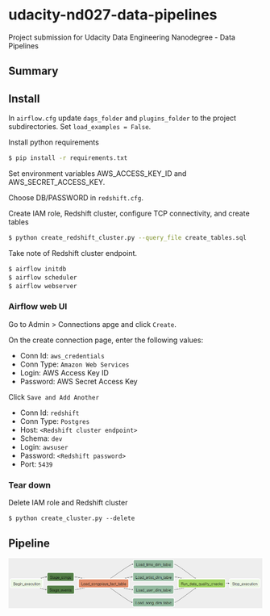 # udacity-nd027-data-pipelines

Project submission for Udacity Data Engineering Nanodegree - Data Pipelines

## Summary

## Install

In `airflow.cfg` update `dags_folder` and `plugins_folder` to the project subdirectories. Set `load_examples = False`.

Install python requirements
```bash
$ pip install -r requirements.txt
```

Set environment variables AWS_ACCESS_KEY_ID and AWS_SECRET_ACCESS_KEY.

Choose DB/PASSWORD in `redshift.cfg`.

Create IAM role, Redshift cluster, configure TCP connectivity, and create tables
```bash
$ python create_redshift_cluster.py --query_file create_tables.sql
```

Take note of Redshift cluster endpoint.

```bash
$ airflow initdb
$ airflow scheduler
$ airflow webserver
```

### Airflow web UI

Go to Admin > Connections apge and click `Create`.

On the create connection page, enter the following values:

* Conn Id: `aws_credentials`
* Conn Type: `Amazon Web Services`
* Login: AWS Access Key ID
* Password: AWS Secret Access Key

Click `Save and Add Another`

* Conn Id: `redshift`
* Conn Type: `Postgres`
* Host: `<Redshift cluster endpoint>`
* Schema: `dev`
* Login: `awsuser`
* Password: `<Redshift password>`
* Port: `5439`

### Tear down

Delete IAM role and Redshift cluster

```
$ python create_cluster.py --delete
```

## Pipeline

![DAG graph](img/dag-graph.png)
